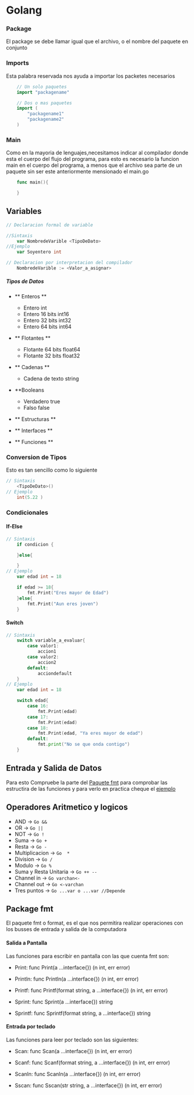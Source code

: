 # Golang

### Package
El package se debe llamar igual que el archivo, o el nombre del paquete en conjunto

### Imports
Esta palabra reservada nos ayuda a importar los packetes necesarios

```Go
    // Un solo paquetes
    import "packagename"

    // Dos o mas paquetes
    import (
        "packagename1"
        "packagename2"
    )
```
### Main
Como en la mayoria de lenguajes,necesitamos indicar al compilador donde esta el cuerpo del flujo del programa,
para esto es necesario la funcion main en el cuerpo del programa, a menos que el archivo sea parte de un paquete sin ser este anteriormente mensionado el main.go

```Go
    func main(){

    }
```
## Variables
```Go
// Declaracion formal de variable

//Sintaxis
    var NombredeVarible <TipoDeDato>
//Ejemplo
    var Soyentero int

// Declaracion por interpretacion del compilador
    NombredeVarible := <Valor_a_asignar>
```
##### Tipos de Datos
+ ** Enteros **
    - Entero int
    - Entero 16 bits int16
    - Entero 32 bits int32
    - Entero 64 bits int64

+ ** Flotantes **
    - Flotante 64 bits float64
    - Flotante 32 bits float32

+ ** Cadenas **
    - Cadena de texto string

+ **Booleans
    - Verdadero true
    - Falso false

+ ** Estructuras **

+ ** Interfaces **

+ ** Funciones **

### Conversion de Tipos
Esto es tan sencillo como lo siguiente

```Go
// Sintaxis
    <TipoDeDato>()
// Ejemplo
    int(5.22 )
```
### Condicionales

#### If-Else
```Go
// Sintaxis
    if condicion {

    }else{

    }
// Ejemplo
    var edad int = 18

    if edad >= 18{
        fmt.Print("Eres mayor de Edad")
    }else{
        fmt.Print("Aun eres joven")
    }
```
#### Switch
```Go
// Sintaxis
    switch variable_a_evaluar{
        case valor1:
            accion1
        case valor2:
            accion2
        default:
            acciondefault
    }
// Ejemplo
    var edad int = 18

    switch edad{
        case 16:
            fmt.Print(edad)
        case 17:
            fmt.Print(edad)
        case 18:
            fmt.Print(edad, "Ya eres mayor de edad")
        default:
            fmt.print("No se que onda contigo")
    }
```
## Entrada y Salida de Datos

Para esto Compruebe la parte del [Paquete fmt](#fmt) para comprobar las estructira de las funciones y para verlo en practica cheque el [ejemplo](./Ejemplos/in_out.go)

## Operadores Aritmetico y logicos
+ AND -> ```Go && ```
+ OR  -> ```Go || ```
+ NOT -> ```Go !  ```
+ Suma -> ```Go + ```
+ Resta -> ```Go - ```
+ Multiplicacion -> ```Go  * ```
+ Division -> ```Go / ```
+ Modulo -> ```Go % ```
+ Suma y Resta Unitaria -> ```Go ++ -- ```
+ Channel in -> ```Go varchan<- ```
+ Channel out -> ```Go <-varchan ```
+ Tres puntos -> ```Go ...var o ...var //Depende ```

<a name="fmt"></a>
## Package fmt
El paquete fmt o format, es el que nos permitira realizar operaciones con los busses de entrada y salida de la computadora

#### Salida a Pantalla
Las funciones para escribir en pantalla con las que cuenta fmt son:

- Print: func Print(a ...interface{}) (n int, err error)

- Println: func Println(a ...interface{}) (n int, err error)

- Printf: func Printf(format string, a ...interface{}) (n int, err error)

- Sprint: func Sprint(a ...interface{}) string

- Sprintf: func Sprintf(format string, a ...interface{}) string

#### Entrada por teclado
Las funciones para leer por teclado son las siguientes:

- Scan: func Scan(a ...interface{}) (n int, err error)

- Scanf: func Scanf(format string, a ...interface{}) (n int, err error)

- Scanln: func Scanln(a ...interface{}) (n int, err error)

- Sscan: func Sscan(str string, a ...interface{}) (n int, err error)